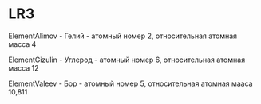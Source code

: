 # LR3
ElementAlimov - Гелий - атомный номер 2, относительная атомная масса 4

ElementGizulin - Углерод - атомный номер 6, относительная атомная масса 12

ElementValeev - Бор - атомный номер 5, относительная атомная мааса 10,811
